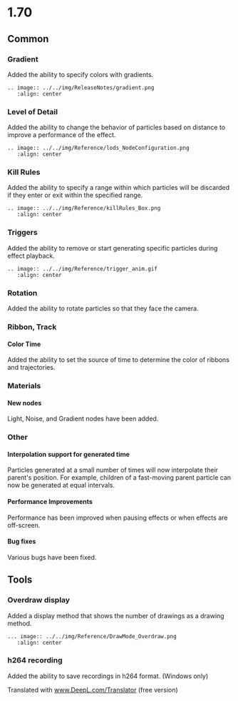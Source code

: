 # 1.70

## Common

### Gradient

Added the ability to specify colors with gradients.

```eval_rst
.. image:: ../../img/ReleaseNotes/gradient.png
   :align: center
```

### Level of Detail

Added the ability to change the behavior of particles based on distance to improve a performance of the effect.

```eval_rst
.. image:: ../../img/Reference/lods_NodeConfiguration.png
   :align: center
```

### Kill Rules

Added the ability to specify a range within which particles will be discarded if they enter or exit within the specified range.

```eval_rst
.. image:: ../../img/Reference/killRules_Box.png
   :align: center
```

### Triggers

Added the ability to remove or start generating specific particles during effect playback.

```eval_rst
.. image:: ../../img/Reference/trigger_anim.gif
   :align: center
```

### Rotation

Added the ability to rotate particles so that they face the camera.

### Ribbon, Track

#### Color Time

Added the ability to set the source of time to determine the color of ribbons and trajectories.

### Materials

#### New nodes

Light, Noise, and Gradient nodes have been added.

### Other

#### Interpolation support for generated time

Particles generated at a small number of times will now interpolate their parent's position.
For example, children of a fast-moving parent particle can now be generated at equal intervals.

#### Performance Improvements

Performance has been improved when pausing effects or when effects are off-screen.

#### Bug fixes

Various bugs have been fixed.

## Tools

### Overdraw display

Added a display method that shows the number of drawings as a drawing method.

```eval_rst
... image:: ../../img/Reference/DrawMode_Overdraw.png
   :align: center
```

### h264 recording

Added the ability to save recordings in h264 format. (Windows only)



Translated with www.DeepL.com/Translator (free version)